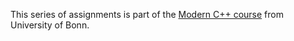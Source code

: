This series of assignments is part of the [Modern C++ course](https://www.ipb.uni-bonn.de/teaching/cpp-2020/homeworks/) from University of Bonn.
